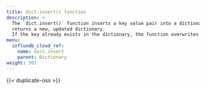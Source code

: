 ```yaml
---
title: dict.insert() function
description: >
  The `dict.insert()` function inserts a key value pair into a dictionary and
  returns a new, updated dictionary.
  If the key already exists in the dictionary, the function overwrites the existing value.
menu:
  influxdb_cloud_ref:
    name: dict.insert
    parent: Dictionary
weight: 301
---
```


{{< duplicate-oss >}}